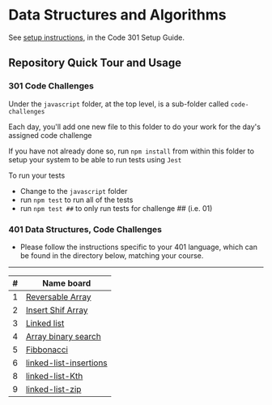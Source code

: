 # Data Structures and Algorithms

See [setup instructions](https://codefellows.github.io/setup-guide/code-301/2-code-challenges), in the Code 301 Setup Guide.

## Repository Quick Tour and Usage

### 301 Code Challenges

Under the `javascript` folder, at the top level, is a sub-folder called `code-challenges`

Each day, you'll add one new file to this folder to do your work for the day's assigned code challenge

If you have not already done so, run `npm install` from within this folder to setup your system to be able to run tests using `Jest`

To run your tests

- Change to the `javascript` folder
- run `npm test` to run all of the tests
- run `npm test ##` to only run tests for challenge ## (i.e. 01)

### 401 Data Structures, Code Challenges

- Please follow the instructions specific to your 401 language, which can be found in the directory below, matching your course.
-------------
| # | Name board |  
|---|------------|
|1  | [Reversable Array](./JS-codeCallange/array-reverse/array-reverse.md)|
|2  | [Insert Shif Array](./JS-codeCallange/insertShiftArray/insertShiftArray.md)|
|3  | [Linked list ](./JS-codeCallange/linked-list/linked-list.md)|
|4  | [Array binary search](./JS-codeCallange/array-binary-search/array-binary-search.md)|
|5  | [Fibbonacci](./JS-codeCallange/Febunacci/Feb.md)|
|6 | [linked-list-insertions](./JS-codeCallange/LinkedListInsert/Insertation.md)|
|8  | [linked-list-Kth](./JS-codeCallange/linked-list-kth/index.md)|
|9  | [linked-list-zip](./JS-codeCallange/linked-list-zip/linked-list-zip.md)|

